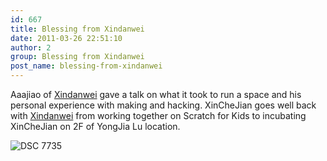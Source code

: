 ```yaml
---
id: 667
title: Blessing from Xindanwei
date: 2011-03-26 22:51:10
author: 2
group: Blessing from Xindanwei
post_name: blessing-from-xindanwei
---
```


Aaajiao of [Xindanwei](http://xindanwei.com) gave a talk on what it took to run a space and his personal experience with making and hacking. XinCheJian goes well back with [Xindanwei](http://xindanwei.com) from working together on Scratch for Kids to incubating XinCheJian on 2F of YongJia Lu location.

![DSC 7735](http://139.162.84.35/wp-content/uploads/2011/03/DSC_7735.jpg "DSC_7735.JPG")